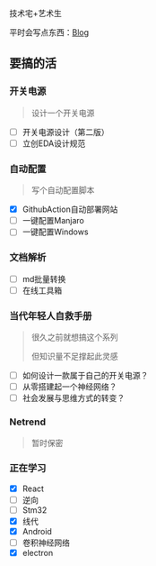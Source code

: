 <!-- 
title: 关于我
visible: true
--> 

技术宅+艺术生

平时会写点东西：[Blog](http://blog.fzf404.top/)

## 要搞的活

### 开关电源

> 设计一个开关电源

- [ ] 开关电源设计（第二版）
- [ ] 立创EDA设计规范

### 自动配置

> 写个自动配置脚本

- [x] GithubAction自动部署网站
- [ ] 一键配置Manjaro
- [ ] 一键配置Windows

### 文档解析

- [ ] md批量转换
- [ ] 在线工具箱

### 当代年轻人自救手册

> 很久之前就想搞这个系列
>
> 但知识量不足撑起此灵感

- [ ] 如何设计一款属于自己的开关电源？
- [ ] 从零搭建起一个神经网络？
- [ ] 社会发展与思维方式的转变？

### Netrend

> 暂时保密

### 正在学习

- [x] React
- [ ] 逆向
- [ ] Stm32
- [x] 线代
- [x] Android
- [ ] 卷积神经网络
- [x] electron